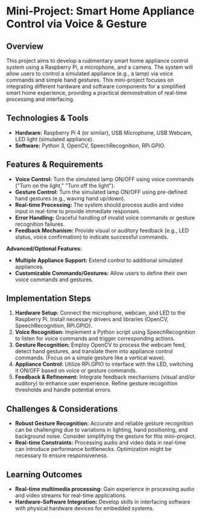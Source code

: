 # Mini-Project:  Smart Home Appliance Control via Voice & Gesture

## Overview

This project aims to develop a rudimentary smart home appliance control system using a Raspberry Pi, a microphone, and a camera.  The system will allow users to control a simulated appliance (e.g., a lamp) via voice commands and simple hand gestures. This mini-project focuses on integrating different hardware and software components for a simplified smart home experience, providing a practical demonstration of real-time processing and interfacing.

## Technologies & Tools

* **Hardware:** Raspberry Pi 4 (or similar), USB Microphone, USB Webcam, LED light (simulated appliance).
* **Software:** Python 3, OpenCV, SpeechRecognition, RPi.GPIO.

## Features & Requirements

- **Voice Control:**  Turn the simulated lamp ON/OFF using voice commands ("Turn on the light," "Turn off the light").
- **Gesture Control:** Turn the simulated lamp ON/OFF using pre-defined hand gestures (e.g., waving hand up/down).
- **Real-time Processing:** The system should process audio and video input in real-time to provide immediate responses.
- **Error Handling:** Graceful handling of invalid voice commands or gesture recognition failures.
- **Feedback Mechanism:** Provide visual or auditory feedback (e.g., LED status, voice confirmation) to indicate successful commands.

**Advanced/Optional Features:**

- **Multiple Appliance Support:** Extend control to additional simulated appliances.
- **Customizable Commands/Gestures:** Allow users to define their own voice commands and gestures.


## Implementation Steps

1. **Hardware Setup:** Connect the microphone, webcam, and LED to the Raspberry Pi. Install necessary drivers and libraries (OpenCV, SpeechRecognition, RPi.GPIO).
2. **Voice Recognition:** Implement a Python script using SpeechRecognition to listen for voice commands and trigger corresponding actions.
3. **Gesture Recognition:** Employ OpenCV to process the webcam feed, detect hand gestures, and translate them into appliance control commands. (Focus on a simple gesture like a vertical wave).
4. **Appliance Control:** Utilize RPi.GPIO to interface with the LED, switching it ON/OFF based on voice or gesture commands.
5. **Feedback & Refinement:**  Integrate feedback mechanisms (visual and/or auditory) to enhance user experience. Refine gesture recognition thresholds and handle potential errors.


## Challenges & Considerations

- **Robust Gesture Recognition:**  Accurate and reliable gesture recognition can be challenging due to variations in lighting, hand positioning, and background noise.  Consider simplifying the gesture for this mini-project.
- **Real-time Constraints:** Processing audio and video data in real-time can introduce performance bottlenecks.  Optimization might be necessary to ensure responsiveness.


## Learning Outcomes

- **Real-time multimedia processing:** Gain experience in processing audio and video streams for real-time applications.
- **Hardware-Software Integration:** Develop skills in interfacing software with physical hardware devices for embedded systems.

